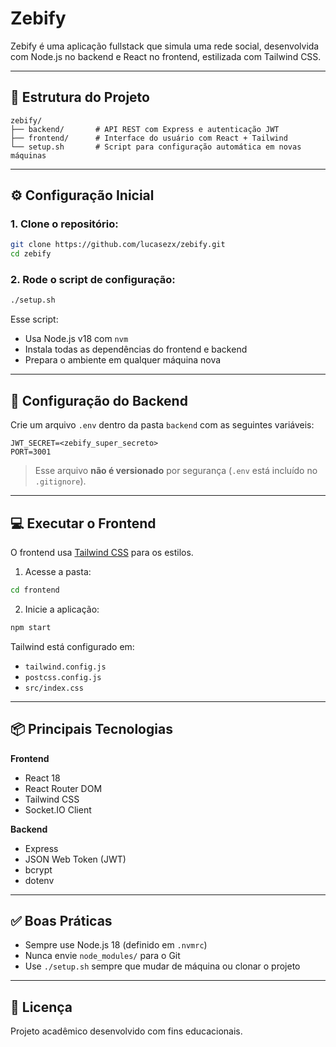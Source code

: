 # Zebify

Zebify é uma aplicação fullstack que simula uma rede social, desenvolvida com Node.js no backend e React no frontend, estilizada com Tailwind CSS.

---

## 🧠 Estrutura do Projeto

```
zebify/
├── backend/       # API REST com Express e autenticação JWT
├── frontend/      # Interface do usuário com React + Tailwind
└── setup.sh       # Script para configuração automática em novas máquinas
```

---

## ⚙️ Configuração Inicial

### 1. Clone o repositório:

```bash
git clone https://github.com/lucasezx/zebify.git
cd zebify
```

### 2. Rode o script de configuração:

```bash
./setup.sh
```

Esse script:

- Usa Node.js v18 com `nvm`
- Instala todas as dependências do frontend e backend
- Prepara o ambiente em qualquer máquina nova

---

## 🔐 Configuração do Backend

Crie um arquivo `.env` dentro da pasta `backend` com as seguintes variáveis:

```env
JWT_SECRET=<zebify_super_secreto>
PORT=3001
```

> Esse arquivo **não é versionado** por segurança (`.env` está incluído no `.gitignore`).

---

## 💻 Executar o Frontend

O frontend usa [Tailwind CSS](https://tailwindcss.com) para os estilos.

1. Acesse a pasta:

```bash
cd frontend
```

2. Inicie a aplicação:

```bash
npm start
```

Tailwind está configurado em:

- `tailwind.config.js`
- `postcss.config.js`
- `src/index.css`

---

## 📦 Principais Tecnologias

**Frontend**

- React 18
- React Router DOM
- Tailwind CSS
- Socket.IO Client

**Backend**

- Express
- JSON Web Token (JWT)
- bcrypt
- dotenv

---

## ✅ Boas Práticas

- Sempre use Node.js 18 (definido em `.nvmrc`)
- Nunca envie `node_modules/` para o Git
- Use `./setup.sh` sempre que mudar de máquina ou clonar o projeto

---

## 📄 Licença

Projeto acadêmico desenvolvido com fins educacionais.